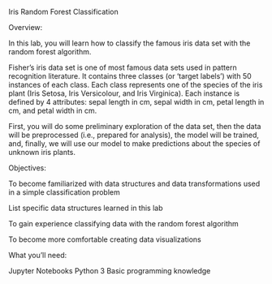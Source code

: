 Iris Random Forest Classification 


Overview: 

In this lab, you will learn how to classify the famous iris data set with the random forest algorithm. 

Fisher’s iris data set is one of most famous data sets used in pattern recognition literature. 
It contains three classes (or ‘target labels’) with 50 instances of each class. 
Each class represents one of the species of the iris plant (Iris Setosa, Iris Versicolour, and Iris Virginica). 
Each instance is defined by 4 attributes: sepal length in cm, sepal width in cm, petal length in cm, and petal width in cm.  


First, you will do some preliminary exploration of the data set, then the data will be preprocessed (i.e., prepared for analysis), the model will be trained, and, finally, we will use our model to make predictions about the species of unknown iris plants.  

 

Objectives: 

To become familiarized with data structures and data transformations used in a simple classification problem 

List specific data structures learned in this lab 

To gain experience classifying data with the random forest algorithm 

To become more comfortable creating data visualizations 

 

What you’ll need: 

Jupyter Notebooks 
Python 3 
Basic programming knowledge 
